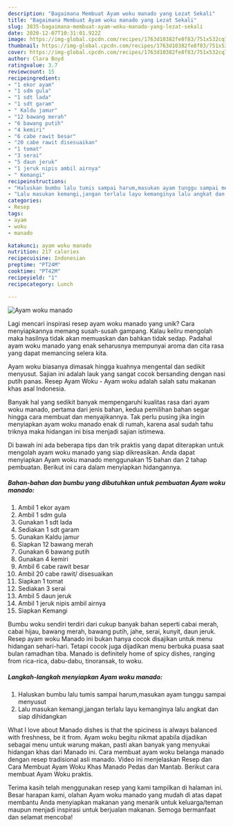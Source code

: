 ```yaml
---
description: "Bagaimana Membuat Ayam woku manado yang Lezat Sekali"
title: "Bagaimana Membuat Ayam woku manado yang Lezat Sekali"
slug: 3835-bagaimana-membuat-ayam-woku-manado-yang-lezat-sekali
date: 2020-12-07T10:31:01.922Z
image: https://img-global.cpcdn.com/recipes/1763d10382fe8f83/751x532cq70/ayam-woku-manado-foto-resep-utama.jpg
thumbnail: https://img-global.cpcdn.com/recipes/1763d10382fe8f83/751x532cq70/ayam-woku-manado-foto-resep-utama.jpg
cover: https://img-global.cpcdn.com/recipes/1763d10382fe8f83/751x532cq70/ayam-woku-manado-foto-resep-utama.jpg
author: Clara Boyd
ratingvalue: 3.7
reviewcount: 15
recipeingredient:
- "1 ekor ayam"
- "1 sdm gula"
- "1 sdt lada"
- "1 sdt garam"
- " Kaldu jamur"
- "12 bawang merah"
- "6 bawang putih"
- "4 kemiri"
- "6 cabe rawit besar"
- "20 cabe rawit disesuaikan"
- "1 tomat"
- "3 serai"
- "5 daun jeruk"
- "1 jeruk nipis ambil airnya"
- " Kemangi"
recipeinstructions:
- "Haluskan bumbu lalu tumis sampai harum,masukan ayam tunggu sampai menyusut"
- "Lalu masukan kemangi,jangan terlalu layu kemanginya lalu angkat dan siap dihidangkan"
categories:
- Resep
tags:
- ayam
- woku
- manado

katakunci: ayam woku manado 
nutrition: 217 calories
recipecuisine: Indonesian
preptime: "PT24M"
cooktime: "PT42M"
recipeyield: "1"
recipecategory: Lunch

---
```



![Ayam woku manado](https://img-global.cpcdn.com/recipes/1763d10382fe8f83/751x532cq70/ayam-woku-manado-foto-resep-utama.jpg)

Lagi mencari inspirasi resep ayam woku manado yang unik? Cara menyiapkannya memang susah-susah gampang. Kalau keliru mengolah maka hasilnya tidak akan memuaskan dan bahkan tidak sedap. Padahal ayam woku manado yang enak seharusnya mempunyai aroma dan cita rasa yang dapat memancing selera kita.

Ayam woku biasanya dimasak hingga kuahnya mengental dan sedikit menyusut. Sajian ini adalah lauk yang sangat cocok bersanding dengan nasi putih panas. Resep Ayam Woku - Ayam woku adalah salah satu makanan khas asal Indonesia.

Banyak hal yang sedikit banyak mempengaruhi kualitas rasa dari ayam woku manado, pertama dari jenis bahan, kedua pemilihan bahan segar hingga cara membuat dan menyajikannya. Tak perlu pusing jika ingin menyiapkan ayam woku manado enak di rumah, karena asal sudah tahu triknya maka hidangan ini bisa menjadi sajian istimewa.


Di bawah ini ada beberapa tips dan trik praktis yang dapat diterapkan untuk mengolah ayam woku manado yang siap dikreasikan. Anda dapat menyiapkan Ayam woku manado menggunakan 15 bahan dan 2 tahap pembuatan. Berikut ini cara dalam menyiapkan hidangannya.

<!--inarticleads1-->

##### Bahan-bahan dan bumbu yang dibutuhkan untuk pembuatan Ayam woku manado:

1. Ambil 1 ekor ayam
1. Ambil 1 sdm gula
1. Gunakan 1 sdt lada
1. Sediakan 1 sdt garam
1. Gunakan  Kaldu jamur
1. Siapkan 12 bawang merah
1. Gunakan 6 bawang putih
1. Gunakan 4 kemiri
1. Ambil 6 cabe rawit besar
1. Ambil 20 cabe rawit/ disesuaikan
1. Siapkan 1 tomat
1. Sediakan 3 serai
1. Ambil 5 daun jeruk
1. Ambil 1 jeruk nipis ambil airnya
1. Siapkan  Kemangi


Bumbu woku sendiri terdiri dari cukup banyak bahan seperti cabai merah, cabai hijau, bawang merah, bawang putih, jahe, serai, kunyit, daun jeruk. Resep ayam woku Manado ini bukan hanya cocok disajikan untuk menu hidangan sehari-hari. Tetapi cocok juga dijadikan menu berbuka puasa saat bulan ramadhan tiba. Manado is definitely home of spicy dishes, ranging from rica-rica, dabu-dabu, tinoransak, to woku. 

<!--inarticleads2-->

##### Langkah-langkah menyiapkan Ayam woku manado:

1. Haluskan bumbu lalu tumis sampai harum,masukan ayam tunggu sampai menyusut
1. Lalu masukan kemangi,jangan terlalu layu kemanginya lalu angkat dan siap dihidangkan


What I love about Manado dishes is that the spiciness is always balanced with freshness, be it from. Ayam woku begitu nikmat apabila dijadikan sebagai menu untuk warung makan, pasti akan banyak yang menyukai hidangan khas dari Manado ini. Cara membuat ayam woku belanga manado dengan resep tradisional asli manado. Video ini menjelaskan Resep dan Cara Membuat Ayam Woku Khas Manado Pedas dan Mantab. Berikut cara membuat Ayam Woku praktis. 

Terima kasih telah menggunakan resep yang kami tampilkan di halaman ini. Besar harapan kami, olahan Ayam woku manado yang mudah di atas dapat membantu Anda menyiapkan makanan yang menarik untuk keluarga/teman maupun menjadi inspirasi untuk berjualan makanan. Semoga bermanfaat dan selamat mencoba!
